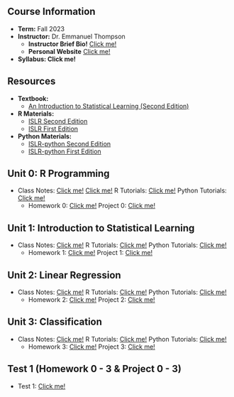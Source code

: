 ## Course Information
- **Term:** Fall 2023
- **Instructor:** Dr. Emmanuel Thompson
    - **Instructor Brief Bio!** [Click me!](https://semo.edu/people-directory/faculty-staff/thompson-emmanuel.html)
    - **Personal Website** [Click me!](https://ethompsonact.com/)
- **Syllabus: Click me!**

## Resources
- **Textbook:**
    - [An Introduction to Statistical Learning (Second Edition)](https://hastie.su.domains/ISLR2/ISLRv2_website.pdf)
- **R Materials:**
    - [ISLR Second Edition](https://www.statlearning.com/resources-second-edition)
    - [ISLR First Edition](https://www.statlearning.com/resources-first-edition)
- **Python Materials:**
    - [ISLR-python Second Edition](https://github.com/qx0731/Sharing_ISL_python)
    - [ISLR-python First Edition](https://github.com/JWarmenhoven/ISLR-python/tree/master)

## Unit 0: R Programming 
- Class Notes: [Click me!](https://intellipaat.com/blog/tutorial/r-programming/?US) [Click me!](https://www.guru99.com/r-tutorial.html) R Tutorials: [Click me!]() Python Tutorials: [Click me!]()
  - Homework 0: [Click me!]() Project 0: [Click me!]() 

## Unit 1: Introduction to Statistical Learning
- Class Notes: [Click me!]() R Tutorials: [Click me!]() Python Tutorials: [Click me!]()
  - Homework 1: [Click me!]() Project 1: [Click me!]() 

## Unit 2: Linear Regression
- Class Notes: [Click me!]() R Tutorials: [Click me!]() Python Tutorials: [Click me!]()
  - Homework 2: [Click me!]() Project 2: [Click me!]() 

## Unit 3: Classification
- Class Notes: [Click me!]() R Tutorials: [Click me!]() Python Tutorials: [Click me!]()
  - Homework 3: [Click me!]() Project 3: [Click me!]() 

## Test 1 (Homework 0 - 3 & Project 0 - 3)
 - Test 1: [Click me!]()

